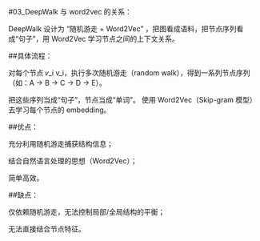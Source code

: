#03_DeepWalk 与 word2vec 的关系：

DeepWalk 设计为 “随机游走 + Word2Vec” ，把图看成语料，把节点序列看成“句子”，用 Word2Vec 学习节点之间的上下文关系。

##具体流程：

对每个节点 𝑣_i v_i，执行多次随机游走（random walk），得到一系列节点序列（如：A → B → C → D → E）。

把这些序列当成“句子”，节点当成“单词”。 使用 Word2Vec（Skip-gram 模型）去学习每个节点的 embedding。

##优点：

充分利用随机游走捕获结构信息；

结合自然语言处理的思想（Word2Vec）；

简单高效。

##缺点：

仅依赖随机游走，无法控制局部/全局结构的平衡；

无法直接结合节点特征。
